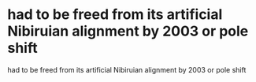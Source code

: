 # had to be freed from its artificial Nibiruian alignment by 2003 or pole shift

had to be freed from its artificial Nibiruian alignment by 2003 or pole shift